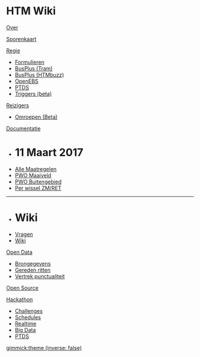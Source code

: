 # HTM Wiki

[Over](index.md)

[Sporenkaart](sporenkaart.html)

[Regie]()

  * [Formulieren](http://forms.waarisdetrein.nl/)
  * [BusPlus (Tram)](http://busplus.waarisdetrein.nl/#/journeys/HTM/Tram)
  * [BusPlus (HTMbuzz)](http://busplus.waarisdetrein.nl/#/journeys/HTM/HTMbuzz)
  * [OpenEBS](https://openebs.nl/)
  * [PTDS](https://ptds.htmwiki.nl/)
  * [Triggers (beta)](https://ptds.htmwiki.nl/triggers/)

[Reizigers]()

  * [Omroepen (Beta)](http://broadcaster.waarisdetram.nl)

[Documentatie]()

  * # 11 Maart 2017
  * [Alle Maatregelen](maatregelen/index.md)
  * [PWO Maaiveld](maatregelen/pwo-maaiveld.md)
  * [PWO Buitengebied](maatregelen/pwo-buitengebied.md)
  * [Per wissel ZM/RET](maatregelen/bijsturing-per-wissel.md)
  - - - -
  * # Wiki
  * [Vragen](vragen.md)
  * [Wiki](wiki.md)

[Open Data]()

  * [Brongegevens](http://bigdata.openebs.nl/raw/)
  * [Gereden ritten](http://bigdata.openebs.nl/export/htm/)
  * [Vertrek punctualiteit](http://bigdata.openebs.nl/htm-punctdep/)

[Open Source](https://github.com/HTMPersonenvervoerNV/)

[Hackathon]()

  * [Challenges](hackathon/challenges.md)
  * [Schedules](hackathon/schedules.md)
  * [Realtime](hackathon/realtime.md)
  * [Big Data](hackathon/bigdata.md)
  * [PTDS](hackathon/ptds.md)


[gimmick:theme (inverse: false)](united)
